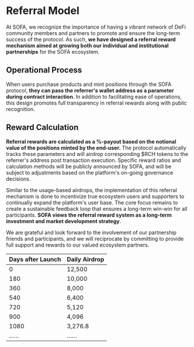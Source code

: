 # Referral Model

At SOFA, we recognize the importance of having a vibrant network of DeFi community members and partners to promote and ensure the long-term success of the protocol.  As such, **we have designed a referral reward mechanism aimed at growing both our individual and institutional partnerships** for the SOFA ecosystem.

## Operational Process

When users purchase products and mint positions through the SOFA protocol, **they can pass the referrer's wallet address as a parameter during contract interaction**.  In addition to facilitating ease of operations, this design promotes full transparency in referral rewards along with public recognition.

## Reward Calculation

**Referral rewards are calculated as a %-payout  based on the notional value of the positions minted by the end-user.**  The protocol automatically tracks these parameters and will airdrop corresponding $RCH tokens to the referrer's address post transaction execution.  Specific reward ratios and calculation methods will be publicly announced by SOFA, and will be subject to adjustments based on the platform's on-going governance decisions.

Similar to the usage-based airdrops, the implementation of this referral mechanism is done to incentivize true ecosystem users and supporters to continually expand the platform's user base.  The core focus remains to create a sustainable feedback loop that ensures a long-term win-win for all participants.  **SOFA views the referral reward system as a long-term investment and market development strategy**.

We are grateful and look forward to the involvement of our partnership friends and participants, and we will reciprocate by committing to provide full support and rewards to our valued ecosystem partners.

| **Days after Launch** | **Daily Airdrop** |
|-----------------------|-------------------|
| 0                     | 12,500            |
| 180                   | 10,000            |
| 360                   | 8,000             |
| 540                   | 6,400             |
| 720                   | 5,120             |
| 900                   | 4,096             |
| 1080                  | 3,276.8           |
| ……                    | ……                |
